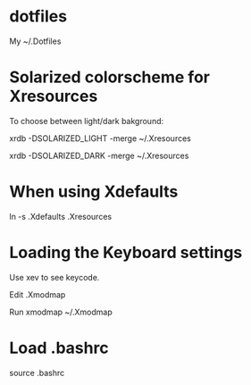 dotfiles
========

My ~/.Dotfiles


#

Solarized colorscheme for Xresources
====================================
To choose between light/dark bakground:

  xrdb -DSOLARIZED_LIGHT -merge ~/.Xresources
  
  xrdb -DSOLARIZED_DARK -merge ~/.Xresources

When using Xdefaults
============================
ln -s .Xdefaults .Xresources

Loading the Keyboard settings
=============================
Use xev to see keycode.

Edit .Xmodmap

Run xmodmap ~/.Xmodmap


Load .bashrc
================
source .bashrc
